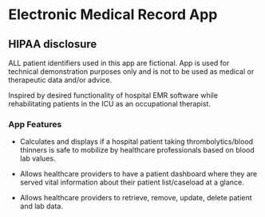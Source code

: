 # Electronic Medical Record App


## HIPAA disclosure
ALL patient identifiers used in this app are fictional. 
App is used for technical demonstration purposes only 
and is not to be used as medical or therapeutic data and/or advice. 

Inspired by desired functionality of hospital EMR software while rehabilitating patients in the ICU as an occupational therapist. 

### App Features


- Calculates and displays if a hospital patient taking thrombolytics/blood thinners is safe to mobilize by healthcare professionals based on blood lab values. 

- Allows healthcare providers to have a patient dashboard where they are served vital information about their patient list/caseload at a glance.

- Allows healthcare providers to retrieve, remove, update, delete patient and lab data.




